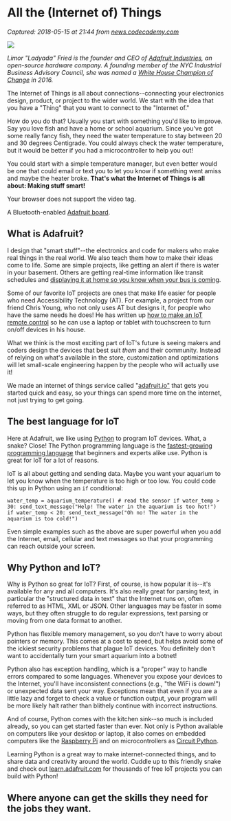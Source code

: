 # All the (Internet of) Things

_Captured: 2018-05-15 at 21:44 from [news.codecademy.com](https://news.codecademy.com/internet-of-things/?utm_source=Adafruit+Products+Newsletter&utm_campaign=aed5ae975b-EMAIL_CAMPAIGN_2018_05_15&utm_medium=email&utm_term=0_f5693aed98-aed5ae975b-114333953)_

![](https://news.codecademy.com/content/images/2018/04/internet-of-things.gif)

_Limor "Ladyada" Fried is the founder and CEO of [Adafruit Industries](https://www.adafruit.com), an open-source hardware company. A founding member of the NYC Industrial Business Advisory Council, she was named a [White House Champion of Change](https://blog.adafruit.com/2016/06/10/whitehouse-white-house-to-recognize-champions-of-change-for-making-limor-ladyada-fried/) in 2016._

The Internet of Things is all about connections--connecting your electronics design, product, or project to the wider world. We start with the idea that you have a "Thing" that you want to connect to the "Internet of."

How do you do that? Usually you start with something you'd like to improve. Say you love fish and have a home or school aquarium. Since you've got some really fancy fish, they need the water temperature to stay between 20 and 30 degrees Centigrade. You could always check the water temperature, but it would be better if you had a microcontroller to help you out!

You could start with a simple temperature manager, but even better would be one that could email or text you to let you know if something went amiss and maybe the heater broke. **That's what the Internet of Things is all about: Making stuff smart!**

Your browser does not support the video tag. 

A Bluetooth-enabled [Adafruit board](https://www.adafruit.com/product/3406?utm_source=codecademyblog).

## What is Adafruit?

I design that "smart stuff"--the electronics and code for makers who make real things in the real world. We also teach them how to make their ideas come to life. Some are simple projects, like getting an alert if there is water in your basement. Others are getting real-time information like transit schedules and [displaying it at home so you know when your bus is coming](https://learn.adafruit.com/nextbus-transit-clock-for-raspberry-pi?utm_source=codecademyblog).

Some of our favorite IoT projects are ones that make life easier for people who need Accessibility Technology (AT). For example, a project from our friend Chris Young, who not only uses AT but designs it, for people who have the same needs he does! He has written up [how to make an IoT remote control](https://learn.adafruit.com/internet-of-things-infrared-remote?utm_source=codecademyblog) so he can use a laptop or tablet with touchscreen to turn on/off devices in his house.

What we think is the most exciting part of IoT's future is seeing makers and coders design the devices that best suit _them_ and their community. Instead of relying on what's available in the store, customization and optimizations will let small-scale engineering happen by the people who will actually use it!

We made an internet of things service called "[adafruit.io"](http://adafruit.io/?utm_source=codecademyblog) that gets you started quick and easy, so your things can spend more time on the internet, not just trying to get going.

## The best language for IoT

Here at Adafruit, we like using [Python](https://www.codecademy.com/learn/learn-python?utm_source=ccblog&utm_medium=blog&utm_campaign=publication&utm_content=Adafruit) to program IoT devices. What, a snake? Close! The Python programming language is the [fastest-growing programming language](http://news.codecademy.com/why-learn-python/?utm_source=ccblog&utm_medium=blog&utm_campaign=publication&utm_content=Adafruit) that beginners and experts alike use. Python is great for IoT for a lot of reasons.

IoT is all about getting and sending data. Maybe you want your aquarium to let you know when the temperature is too high or too low. You could code this up in Python using an `if` conditional:

` water_temp = aquarium_temperature() # read the sensor if water_temp > 30: send_text_message("Help! The water in the aquarium is too hot!") if water_temp < 20: send_text_message("Oh no! The water in the aquarium is too cold!") `

Even simple examples such as the above are super powerful when you add the Internet, email, cellular and text messages so that your programming can reach outside your screen.

## Why Python and IoT?

Why is Python so great for IoT? First, of course, is how popular it is--it's available for any and all computers. It's also really great for parsing text, in particular the "structured data in text" that the Internet runs on, often referred to as HTML, XML or JSON. Other languages may be faster in some ways, but they often struggle to do regular expressions, text parsing or moving from one data format to another.

Python has flexible memory management, so you don't have to worry about pointers or memory. This comes at a cost to speed, but helps avoid some of the ickiest security problems that plague IoT devices. You definitely don't want to accidentally turn your smart aquarium into a botnet!

Python also has exception handling, which is a "proper" way to handle errors compared to some languages. Whenever you expose your devices to the Internet, you'll have inconsistent connections (e.g., "the WiFi is down!") or unexpected data sent your way. Exceptions mean that even if you are a little lazy and forget to check a value or function output, your program will be more likely halt rather than blithely continue with incorrect instructions.

And of course, Python comes with the kitchen sink--so much is included already, so you can get started faster than ever. Not only is Python available on computers like your desktop or laptop, it also comes on embedded computers like the [Raspberry Pi](https://www.raspberrypi.org/?utm_source=codecademyblog) and on microcontrollers as [Circuit Python](https://learn.adafruit.com/welcome-to-circuitpython/what-is-circuitpython?utm_source=codecademyblog).

Learning Python is a great way to make internet-connected things, and to share data and creativity around the world. Cuddle up to this friendly snake and check out [learn.adafruit.com](https://learn.adafruit.com?utm_source=codecademyblog) for thousands of free IoT projects you can build with Python!

## Where anyone can get the skills they need for the jobs they want.
